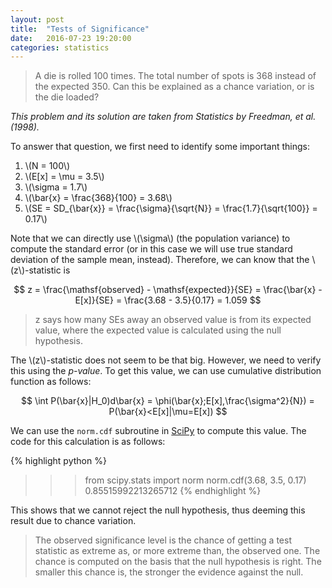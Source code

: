 ```yaml
---
layout: post
title:  "Tests of Significance"
date:   2016-07-23 19:20:00
categories: statistics
---
```


> A die is rolled 100 times. The total number of spots is 368 instead of the expected 350. Can this be explained as a chance variation, or is the die loaded?

*This problem and its solution are taken from Statistics by Freedman, et al. (1998).*

To answer that question, we first need to identify some important things:

1. \\(N = 100\\)
2. \\(E[x] = \mu = 3.5\\)
3. \\(\sigma = 1.7\\)
4. \\(\bar{x} = \frac{368}{100} = 3.68\\)
5. \\(SE = SD_{\bar{x}} = \frac{\sigma}{\sqrt{N}} = \frac{1.7}{\sqrt{100}} = 0.17\\)

Note that we can directly use \\(\sigma\\) (the population variance) to compute the standard error (or in this case we will use true standard deviation of the sample mean, instead). Therefore, we can know that the \\(z\\)-statistic is

$$
z = \frac{\mathsf{observed} - \mathsf{expected}}{SE}
= \frac{\bar{x} - E[x]}{SE}
= \frac{3.68 - 3.5}{0.17}
= 1.059
$$

> z says how many SEs away an observed value is from its expected value, where the expected value is calculated using the null hypothesis.

The \\(z\\)-statistic does not seem to be that big. However, we need to verify this using the *p-value*. To get this value, we can use cumulative distribution function as follows:

$$
\int P(\bar{x}|H_0)d\bar{x} = \phi(\bar{x};E[x],\frac{\sigma^2}{N}) = P(\bar{x}<E[x]|\mu=E[x])
$$

We can use the `norm.cdf` subroutine in [SciPy](http://docs.scipy.org/doc/scipy/reference/generated/scipy.stats.norm.html) to compute this value. The code for this calculation is as follows:

{% highlight python %}
>>> from scipy.stats import norm
>>> norm.cdf(3.68, 3.5, 0.17)
0.85515992213265712
{% endhighlight %}

This shows that we cannot reject the null hypothesis, thus deeming this result due to chance variation.

> The observed significance level is the chance of getting a test statistic as extreme as, or more extreme than, the observed one. The chance is computed on the basis that the null hypothesis is right. The smaller this chance is, the stronger the evidence against the null.